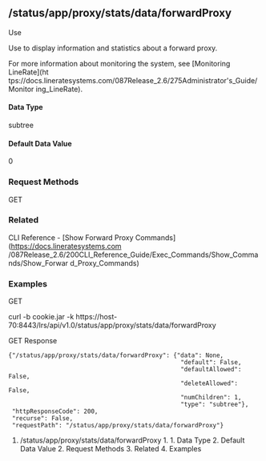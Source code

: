 ## /status/app/proxy/stats/data/forwardProxy

Use

Use to display information and statistics about a forward proxy.

For more information about monitoring the system, see [Monitoring LineRate](ht
tps://docs.lineratesystems.com/087Release_2.6/275Administrator's_Guide/Monitor
ing_LineRate).

#### Data Type

subtree

#### Default Data Value

0

### Request Methods

GET

### Related

CLI Reference - [Show Forward Proxy Commands](https://docs.lineratesystems.com
/087Release_2.6/200CLI_Reference_Guide/Exec_Commands/Show_Commands/Show_Forwar
d_Proxy_Commands)

### Examples

GET

curl -b cookie.jar -k
https://host-70:8443/lrs/api/v1.0/status/app/proxy/stats/data/forwardProxy

GET Response

    
    
    {"/status/app/proxy/stats/data/forwardProxy": {"data": None,
                                                    "default": False,
                                                    "defaultAllowed": False,
                                                    "deleteAllowed": False,
                                                    "numChildren": 1,
                                                    "type": "subtree"},
     "httpResponseCode": 200,
     "recurse": False,
     "requestPath": "/status/app/proxy/stats/data/forwardProxy"}
    

  1. /status/app/proxy/stats/data/forwardProxy
    1.       1. Data Type
      2. Default Data Value
    2. Request Methods
    3. Related
    4. Examples

